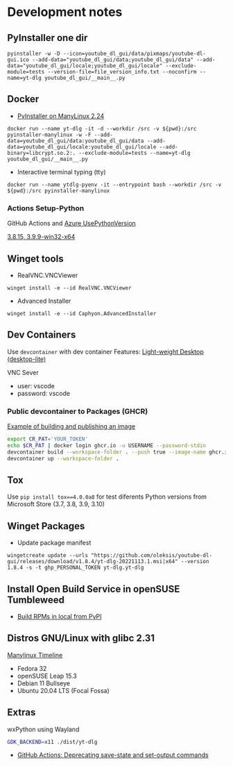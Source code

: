 # Development notes

## PyInstaller one dir
```pwsh
pyinstaller -w -D --icon=youtube_dl_gui/data/pixmaps/youtube-dl-gui.ico --add-data="youtube_dl_gui/data;youtube_dl_gui/data" --add-data="youtube_dl_gui/locale;youtube_dl_gui/locale" --exclude-module=tests --version-file=file_version_info.txt --noconfirm --name=yt-dlg youtube_dl_gui/__main__.py
```

## Docker
- [ PyInstaller on ManyLinux 2.24](https://github.com/oleksis/pyinstaller-manylinux)
```pwsh
docker run --name yt-dlg -it -d --workdir /src -v ${pwd}:/src pyinstaller-manylinux -w -F --add-data=youtube_dl_gui/data:youtube_dl_gui/data --add-data=youtube_dl_gui/locale:youtube_dl_gui/locale --add-binary=libcrypt.so.2:. --exclude-module=tests --name=yt-dlg youtube_dl_gui/__main__.py
```

- Interactive terminal typing (tty)
```pwsh
docker run --name ytdlg-pyenv -it --entrypoint bash --workdir /src -v ${pwd}:/src pyinstaller-manylinux
```

### Actions Setup-Python
GitHub Actions and [Azure UsePythonVersion](https://github.com/microsoft/azure-pipelines-tasks/blob/1be088a422530fbaa1a9ed7b5073ee665dcb8f53/Tasks/UsePythonVersionV0/installpythonversion.ts#LL11C23-L11C108)

[3.8.15, 3.9.9-win32-x64](https://raw.githubusercontent.com/actions/python-versions/main/versions-manifest.json)


## Winget tools
- RealVNC.VNCViewer
```pwsh
winget install -e --id RealVNC.VNCViewer
```

- Advanced Installer
```pwsh
winget install -e --id Caphyon.AdvancedInstaller
```

## Dev Containers
Use `devcontainer` with dev container Features: [Light-weight Desktop (desktop-lite)](https://github.com/devcontainers/features/tree/main/src/desktop-lite#light-weight-desktop-desktop-lite)

VNC Sever
  - user: vscode
  - password: vscode

### Public devcontainer to Packages (GHCR)
[Example of building and publishing an image](https://code.visualstudio.com/docs/remote/devcontainer-cli#_prebuilding)
```bash
export CR_PAT='YOUR_TOKEN'
echo $CR_PAT | docker login ghcr.io -u USERNAME --password-stdin
devcontainer build --workspace-folder . --push true --image-name ghcr.io/USERNAME/IMAGE-NAME:latest
devcontainer up --workspace-folder .
```

## Tox
Use `pip install tox==4.0.0a8` for test diferents Python versions from Microsoft Store (3.7, 3.8, 3.9, 3.10)

## Winget Packages
- Update package manifest

```pwsh
wingetcreate update --urls "https://github.com/oleksis/youtube-dl-gui/releases/download/v1.8.4/yt-dlg-20221113.1.msi|x64" --version 1.8.4 -s -t ghp_PERSONAL_TOKEN yt-dlg.yt-dlg
```

## Install Open Build Service in openSUSE Tumbleweed
- [Build RPMs in local from PyPI](https://gist.github.com/oleksis/cf45143457cb31f52ebfdcad77a895fe#build-rpms-in-local-from-pypi)

## Distros GNU/Linux with glibc 2.31
[Manylinux Timeline](https://mayeut.github.io/manylinux-timeline/)

- Fedora 32
- openSUSE Leap 15.3
- Debian 11 Bullseye
- Ubuntu 20.04 LTS (Focal Fossa)

## Extras
wxPython using Wayland
```bash
GDK_BACKEND=x11 ./dist/yt-dlg
```

- [GitHub Actions: Deprecating save-state and set-output commands](https://github.blog/changelog/2022-10-11-github-actions-deprecating-save-state-and-set-output-commands/)
